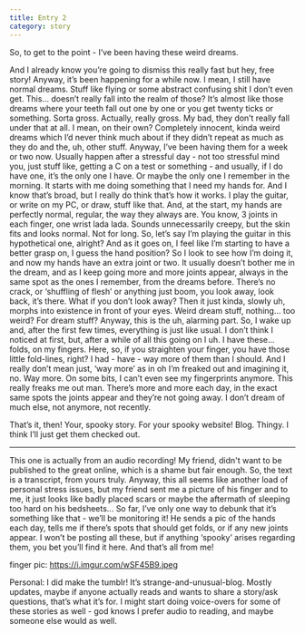 ```yaml
---
title: Entry 2
category: story
---
```


So, to get to the point - I’ve been having these weird dreams.

<!-- more -->

And I already know you’re going to dismiss this really fast but hey, free story! Anyway, it’s been happening for a while now. I mean, I still have normal dreams. Stuff like flying or some abstract confusing shit I don’t even get. This… doesn’t really fall into the realm of those? It’s almost like those dreams where your teeth fall out one by one or you get twenty ticks or something. Sorta gross. Actually, really gross. My bad, they don’t really fall under that at all. I mean, on their own? Completely innocent, kinda weird dreams which I’d never think much about if they didn’t repeat as much as they do and the, uh, other stuff. 
Anyway, I’ve been having them for a week or two now. Usually happen after a stressful day - not too stressful mind you, just stuff like, getting a C on a test or something - and usually, if I do have one, it’s the only one I have. Or maybe the only one I remember in the morning.
It starts with me doing something that I need my hands for. And I know that’s broad, but I really do think that’s how it works. I play the guitar, or write on my PC, or draw, stuff like that. And, at the start, my hands are perfectly normal, regular, the way they always are. You know, 3 joints in each finger, one wrist lada lada. Sounds unnecessarily creepy, but the skin fits and looks normal. Not for long. So, let’s say I’m playing the guitar in this hypothetical one, alright? And as it goes on, I feel like I’m starting to have a better grasp on, I guess the hand position? So I look to see how I’m doing it, and now my hands have an extra joint or two. It usually doesn’t bother me in the dream, and as I keep going more and more joints appear, always in the same spot as the ones I remember, from the dreams before. There’s no crack, or ‘shuffling of flesh’ or anything just boom, you look away, look back, it’s there. What if you don’t look away? Then it just kinda, slowly uh, morphs into existence in front of your eyes. Weird dream stuff, nothing… too weird? For dream stuff? Anyway, this is the uh, alarming part. So, I wake up and, after the first few times, everything is just like usual. I don’t think I noticed at first, but, after a while of all this going on I uh. I have these… folds, on my fingers. Here, so, if you straighten your finger, you have those little fold-lines, right? I had - have - way more of them than I should. And I really don’t mean just, ‘way more’ as in oh I’m freaked out and imagining it, no. Way more. On some bits, I can’t even see my fingerprints anymore. This really freaks me out man. There’s more and more each day, in the exact same spots the joints appear and they’re not going away. I don’t dream of much else, not anymore, not recently. 


That’s it, then! Your, spooky story. For your spooky website! Blog. Thingy. I think I’ll just get them checked out. 

--------

This one is actually from an audio recording! My friend, didn't want to be published to the great online, which is a shame but fair enough. So, the text is a transcript, from yours truly. Anyway, this all seems like another load of personal stress issues, but my friend sent me a picture of his finger and to me, it just looks like badly placed scars or maybe the aftermath of sleeping too hard on his bedsheets... So far, I’ve only one way to debunk that it’s something like that - we’ll be monitoring it! He sends a pic of the hands each day, tells me if there’s spots that should get folds, or if any new joints appear. I won’t be posting all these, but if anything ‘spooky’ arises regarding them, you bet you’ll find it here. And that’s all from me!


finger pic: https://i.imgur.com/wSF45B9.jpeg


Personal: I did make the tumblr! It’s strange-and-unusual-blog. Mostly updates, maybe if anyone actually reads and wants to share a story/ask questions, that’s what it’s for. I might start doing voice-overs for some of these stories as well - god knows I prefer audio to reading, and maybe someone else would as well.
